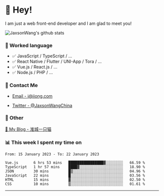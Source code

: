 # 👋 Hey!

I am just a web front-end developer and I am glad to meet you!

![JaxsonWang's github stats](https://github-readme-stats.vercel.app/api?username=JaxsonWang&&show_icons=true&&title_color=1abc9c&&icon_color=1abc9c)


### 📝 Worked language

- ✅ JavaScript / TypeScript / ...
- ✅ React Native / Flutter / UNI-App / Tora / ...
- ✅ Vue.js / React.js / ...
- ✅ Node.js / PHP / ...

### 📮 Contact Me

- [Email - i@iiong.com](mailto:i@iiong.com)

- [Twitter - @JaxsonWangChina](https://twitter.com/JaxsonWangChina)

### 🤪 Other

[📌 My Blog - 淮城一只猫](https://iiong.com)

### 📊 This week I spent my time on

<!--START_SECTION:waka-->

```text
From: 15 January 2023 - To: 22 January 2023

Vue.js       6 hrs 53 mins   ████████████████▓░░░░░░░░   66.59 %
TypeScript   1 hr 57 mins    ████▓░░░░░░░░░░░░░░░░░░░░   18.90 %
JSON         30 mins         █▒░░░░░░░░░░░░░░░░░░░░░░░   04.96 %
JavaScript   22 mins         █░░░░░░░░░░░░░░░░░░░░░░░░   03.56 %
HTML         15 mins         ▓░░░░░░░░░░░░░░░░░░░░░░░░   02.50 %
CSS          10 mins         ▒░░░░░░░░░░░░░░░░░░░░░░░░   01.61 %
```

<!--END_SECTION:waka-->

---
